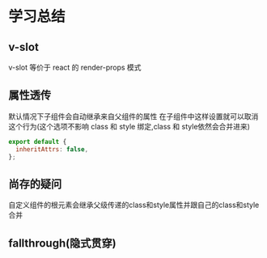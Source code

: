 # 学习总结

## v-slot
v-slot 等价于 react 的 render-props 模式

## 属性透传

默认情况下子组件会自动继承来自父组件的属性
在子组件中这样设置就可以取消这个行为(这个选项不影响 class 和 style 绑定,class 和 style依然会合并进来)
```js
export default {
  inheritAttrs: false,
};
```

## 尚存的疑问

自定义组件的根元素会继承父级传递的class和style属性并跟自己的class和style合并

## fallthrough(隐式贯穿)